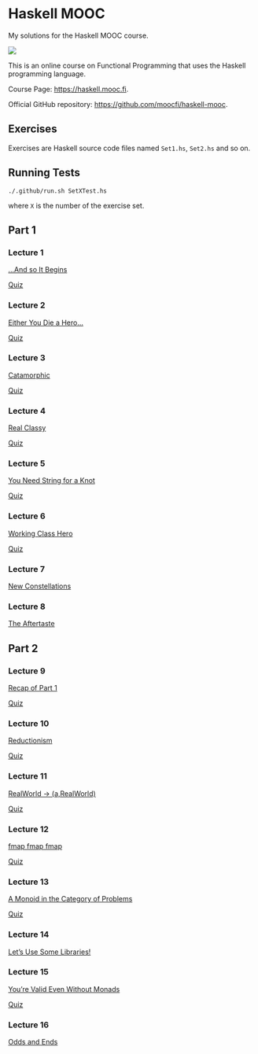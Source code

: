 # Haskell MOOC

My solutions for the Haskell MOOC course.

[![](https://github.com/asarkar/haskell-mooc/workflows/CI/badge.svg)](https://github.com/asarkar/haskell-mooc/actions)

This is an online course on Functional Programming that uses the Haskell programming language.

Course Page: https://haskell.mooc.fi.

Official GitHub repository: https://github.com/moocfi/haskell-mooc.

## Exercises

Exercises are Haskell source code files named `Set1.hs`, `Set2.hs` and so on.

## Running Tests

```
./.github/run.sh SetXTest.hs
```

where `X` is the number of the exercise set.

## Part 1

### Lecture 1

[...And so It Begins](https://haskell.mooc.fi/part1#lecture-1-and-so-it-begins)

[Quiz](Quiz/Lecture01.md)

### Lecture 2

[Either You Die a Hero...](https://haskell.mooc.fi/part1#lecture-2-either-you-die-a-hero)

[Quiz](Quiz/Lecture02.md)

### Lecture 3

[Catamorphic](https://haskell.mooc.fi/part1#lecture-3-catamorphic)

[Quiz](Quiz/Lecture03.md)

### Lecture 4

[Real Classy](https://haskell.mooc.fi/part1#lecture-4-real-classy)

[Quiz](Quiz/Lecture04.md)

### Lecture 5

[You Need String for a Knot](https://haskell.mooc.fi/part1#lecture-5-you-need-string-for-a-knot)

[Quiz](Quiz/Lecture05.md)

### Lecture 6

[Working Class Hero](https://haskell.mooc.fi/part1#lecture-6-working-class-hero)

[Quiz](Quiz/Lecture06.md)

### Lecture 7

[New Constellations](https://haskell.mooc.fi/part1#lecture-7-new-constellations)

### Lecture 8

[The Aftertaste](https://haskell.mooc.fi/part1#lecture-8-the-aftertaste)

## Part 2

### Lecture 9

[Recap of Part 1](https://haskell.mooc.fi/part2#lecture-9-recap-of-part-1)

[Quiz](Quiz/Lecture09.md)

### Lecture 10

[Reductionism](https://haskell.mooc.fi/part2#lecture-10-reductionism)

[Quiz](Quiz/Lecture10.md)

### Lecture 11

[RealWorld -> (a,RealWorld)](https://haskell.mooc.fi/part2#lecture-11-realworld---arealworld)

[Quiz](Quiz/Lecture11.md)

### Lecture 12

[fmap fmap fmap](https://haskell.mooc.fi/part2#lecture-12-fmap-fmap-fmap)

[Quiz](Quiz/Lecture12.md)

### Lecture 13

[A Monoid in the Category of Problems](https://haskell.mooc.fi/part2#lecture-13-a-monoid-in-the-category-of-problems)

[Quiz](Quiz/Lecture13.md)

### Lecture 14

[Let’s Use Some Libraries!](https://haskell.mooc.fi/part2#lecture-14-lets-use-some-libraries)

### Lecture 15

[You’re Valid Even Without Monads](https://haskell.mooc.fi/part2#lecture-15-youre-valid-even-without-monads)

[Quiz](Quiz/Lecture15.md)

### Lecture 16

[Odds and Ends](https://haskell.mooc.fi/part2#lecture-16-odds-and-ends)

